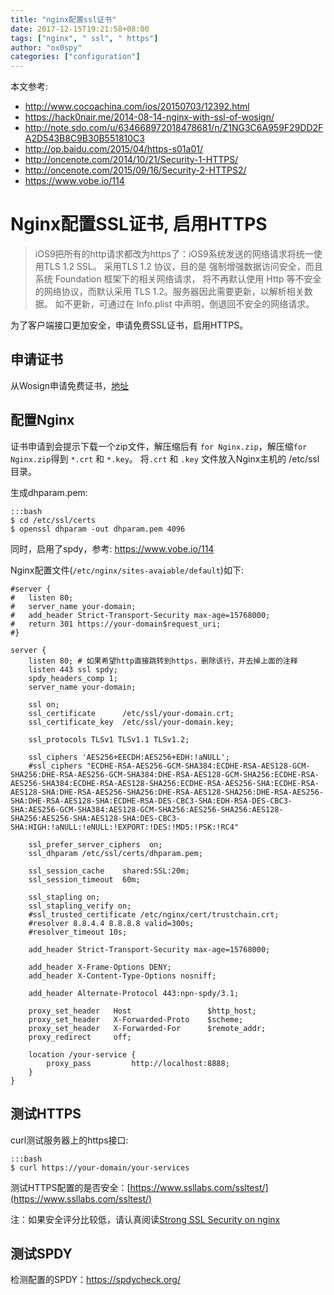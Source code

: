 ```yaml
---
title: "nginx配置ssl证书"
date: 2017-12-15T19:21:58+08:00
tags: ["nginx", " ssl", " https"]
author: "ox0spy"
categories: ["configuration"]
---
```


本文参考:

* <http://www.cocoachina.com/ios/20150703/12392.html>
* <https://hack0nair.me/2014-08-14-nginx-with-ssl-of-wosign/>
* <http://note.sdo.com/u/634668972018478681/n/Z1NG3C6A959F29DD2FA2D543B8C9B30B551810C3>
* <http://op.baidu.com/2015/04/https-s01a01/>
* <http://oncenote.com/2014/10/21/Security-1-HTTPS/>
* <http://oncenote.com/2015/09/16/Security-2-HTTPS2/>
* <https://www.vobe.io/114>


# Nginx配置SSL证书, 启用HTTPS

> iOS9把所有的http请求都改为https了：iOS9系统发送的网络请求将统一使用TLS 1.2 SSL。
> 采用TLS 1.2 协议，目的是 强制增强数据访问安全，而且 系统 Foundation 框架下的相关网络请求，
> 将不再默认使用 Http 等不安全的网络协议，而默认采用 TLS 1.2。服务器因此需要更新，以解析相关数据。
> 如不更新，可通过在 Info.plist 中声明，倒退回不安全的网络请求。

为了客户端接口更加安全，申请免费SSL证书，启用HTTPS。

## 申请证书

从Wosign申请免费证书，[地址](https://www.wosign.com/DVSSL/DV_KuaiSSL_Free.htm)

## 配置Nginx

证书申请到会提示下载一个zip文件，解压缩后有 `for Nginx.zip`，解压缩`for Nginx.zip`得到 `*.crt` 和 `*.key`。
将`.crt` 和 `.key` 文件放入Nginx主机的 /etc/ssl 目录。

生成dhparam.pem:

    :::bash
    $ cd /etc/ssl/certs
    $ openssl dhparam -out dhparam.pem 4096

同时，启用了spdy，参考: <https://www.vobe.io/114>

Nginx配置文件(`/etc/nginx/sites-avaiable/default`)如下:

    #server {
    #   listen 80;
    #   server_name your-domain;
    #   add_header Strict-Transport-Security max-age=15768000;
    #   return 301 https://your-domain$request_uri;
    #}

    server {
        listen 80; # 如果希望http直接跳转到https，删除该行，并去掉上面的注释
        listen 443 ssl spdy;
        spdy_headers_comp 1;
        server_name your-domain;

        ssl on;
        ssl_certificate      /etc/ssl/your-domain.crt;
        ssl_certificate_key  /etc/ssl/your-domain.key;

        ssl_protocols TLSv1 TLSv1.1 TLSv1.2;

        ssl_ciphers 'AES256+EECDH:AES256+EDH:!aNULL';
        #ssl_ciphers "ECDHE-RSA-AES256-GCM-SHA384:ECDHE-RSA-AES128-GCM-SHA256:DHE-RSA-AES256-GCM-SHA384:DHE-RSA-AES128-GCM-SHA256:ECDHE-RSA-AES256-SHA384:ECDHE-RSA-AES128-SHA256:ECDHE-RSA-AES256-SHA:ECDHE-RSA-AES128-SHA:DHE-RSA-AES256-SHA256:DHE-RSA-AES128-SHA256:DHE-RSA-AES256-SHA:DHE-RSA-AES128-SHA:ECDHE-RSA-DES-CBC3-SHA:EDH-RSA-DES-CBC3-SHA:AES256-GCM-SHA384:AES128-GCM-SHA256:AES256-SHA256:AES128-SHA256:AES256-SHA:AES128-SHA:DES-CBC3-SHA:HIGH:!aNULL:!eNULL:!EXPORT:!DES:!MD5:!PSK:!RC4"

        ssl_prefer_server_ciphers  on;
        ssl_dhparam /etc/ssl/certs/dhparam.pem;

        ssl_session_cache    shared:SSL:20m;
        ssl_session_timeout  60m;

        ssl_stapling on;
        ssl_stapling_verify on;
        #ssl_trusted_certificate /etc/nginx/cert/trustchain.crt;
        #resolver 8.8.4.4 8.8.8.8 valid=300s;
        #resolver_timeout 10s;

        add_header Strict-Transport-Security max-age=15768000;

        add_header X-Frame-Options DENY;
        add_header X-Content-Type-Options nosniff;

        add_header Alternate-Protocol 443:npn-spdy/3.1;

        proxy_set_header   Host                 $http_host;
        proxy_set_header   X-Forwarded-Proto    $scheme;
        proxy_set_header   X-Forwarded-For      $remote_addr;
        proxy_redirect     off;

        location /your-service {
            proxy_pass         http://localhost:8888;
        }
    }

## 测试HTTPS

curl测试服务器上的https接口:

    :::bash
    $ curl https://your-domain/your-services

测试HTTPS配置的是否安全：[https://www.ssllabs.com/ssltest/](https://www.ssllabs.com/ssltest/)

注：如果安全评分比较低，请认真阅读[Strong SSL Security on nginx](http://note.sdo.com/u/634668972018478681/n/Z1NG3C6A959F29DD2FA2D543B8C9B30B551810C3)

## 测试SPDY

检测配置的SPDY：<https://spdycheck.org/>